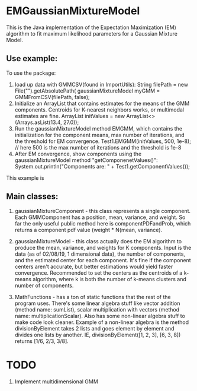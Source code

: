 # EMGaussianMixtureModel
This is the Java implementation of the Expectation Maximization (EM) algorithm to fit maximum likelihood parameters for a Gaussian Mixture Model.

## Use example:
 To use the package:
1) load up data with GMMCSV(found in ImportUtils): 
  String filePath = new File("").getAbsolutePath( gaussianMixtureModel myGMM = GMMFromCSV(filePath, false);
2) Initialize an ArrayList that contains estimates for the means of the GMM components. Centroids for K-nearest neighbors works, or multimodal estimates are fine. 
  ArrayList initValues = new ArrayList<>(Arrays.asList(13.4, 27.0));
3) Run the gaussianMixtureModel method EMGMM, which contains the initialization for the component means, max number of iterations, and the threshold for EM convergence. 
  Test1.EMGMM(initValues, 500, 1e-8); // here 500 is the max number of iterations and the threshold is 1e-8
4) After EM convergence, show components using the gaussianMixtureModel method "getComponenetValues()": 
  System.out.println("Components are: " + Test1.getComponentValues());

This example is 

## Main classes:
1) gaussianMixtureComponent - this class represents a single component. Each GMMComponent has a position, mean, variance, and weight. So far the only useful public method here is componentPDFandProb, which returns a component pdf value (weight * N(mean, variance).

2) gaussianMixtureModel - this class actually does the EM algorithm to produce the mean, variance, and weights for K components. Input is the data (as of 02/08/19, 1 dimensional data), the number of components, and the estimated center for each component. It's fine if the component centers aren't accurate, but better estimations would yield faster convergence. Recommended to set the centers as the centroids of a k-means algorithm, where k is both the number of k-means clusters and number of components.

3) MathFunctions - has a ton of static functions that the rest of the program uses. There's some linear algebra stuff like vector addition (method name: sumList), scalar multiplication with vectors (method name: multiplicationScalar). Also has some non-linear algebra stuff to make code look cleaner. Example of a non-linear algebra is the method divisionByElement takes 2 lists and goes element by element and divides one lists by another. IE, divisionByElement([1, 2, 3], [6, 3, 8]) returns [1/6, 2/3, 3/8].

# TODO
1) Implement multidimensional GMM 
